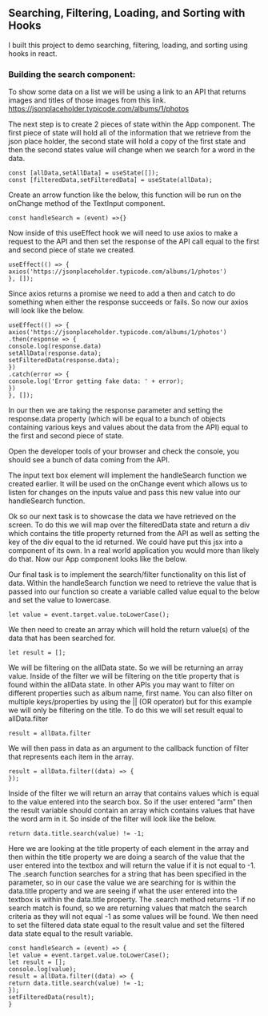 ## Searching, Filtering, Loading, and Sorting with Hooks
I built this project to demo searching, filtering, loading, and sorting using hooks in react. 
### Building the search component:
To show some data on a list we will be using a link to an API that returns images and titles of those images from this link.
https://jsonplaceholder.typicode.com/albums/1/photos

The next step is to create 2 pieces of state within the App component. The first piece of state will hold all of the information that we retrieve from the json place holder, the second state will hold a copy of the first state and then the second states value will change when we search for a word in the data.
```
const [allData,setAllData] = useState([]);
const [filteredData,setFilteredData] = useState(allData);
```
Create an arrow function like the below, this function will be run on the onChange method of the TextInput component.
```
const handleSearch = (event) =>{}
```

Now inside of this useEffect hook we will need to use axios to make a request to the API and then set the response of the API call equal to the first and second piece of state we created.
```
useEffect(() => {
axios('https://jsonplaceholder.typicode.com/albums/1/photos')
}, []);
```
Since axios returns a promise we need to add a then and catch to do something when either the response succeeds or fails.
So now our axios will look like the below.
```
useEffect(() => {
axios('https://jsonplaceholder.typicode.com/albums/1/photos')
.then(response => {
console.log(response.data)
setAllData(response.data);
setFilteredData(response.data);
})
.catch(error => {
console.log('Error getting fake data: ' + error);
})
}, []);
```
In our then we are taking the response parameter and setting the response.data property (which will be equal to a bunch of objects containing various keys and values about the data from the API) equal to the first and second piece of state.

Open the developer tools of your browser and check the console, you should see a bunch of data coming from the API.


The input text box element will implement the handleSearch function we created earlier. It will be used on the onChange event which allows us to listen for changes on the inputs value and pass this new value into our handleSearch function.

Ok so our next task is to showcase the data we have retrieved on the screen. To do this we will map over the filteredData state and return a div which contains the title property returned from the API as well as setting the key of the div equal to the id returned. We could have put this jsx into a component of its own. In a real world application you would more than likely do that. Now our App component looks like the below.

Our final task is to implement the search/filter functionality on this list of data.
Within the handleSearch function we need to retrieve the value that is passed into our function so create a variable called value equal to the below and set the value to lowercase.
```
let value = event.target.value.toLowerCase();
```
We then need to create an array which will hold the return value(s) of the data that has been searched for.
```
let result = [];
```
We will be filtering on the allData state. So we will be returning an array value. Inside of the filter we will be filtering on the title property that is found within the allData state. In other APIs you may want to filter on different properties such as album name, first name. You can also filter on multiple keys/properties by using the || (OR operator) but for this example we will only be filtering on the title.
To do this we will set result equal to allData.filter
```
result = allData.filter
```
We will then pass in data as an argument to the callback function of filter that represents each item in the array.
```
result = allData.filter((data) => {
});
```
Inside of the filter we will return an array that contains values which is equal to the value entered into the search box. So if the user entered “arm” then the result variable should contain an array which contains values that have the word arm in it.
So inside of the filter will look like the below.
```
return data.title.search(value) != -1;
```
Here we are looking at the title property of each element in the array and then within the title property we are doing a search of the value that the user entered into the textbox and will return the value if it is not equal to -1.
The .search function searches for a string that has been specified in the parameter, so in our case the value we are searching for is within the data.title property and we are seeing if what the user entered into the textbox is within the data.title property. The .search method returns -1 if no search match is found, so we are returning values that match the search criteria as they will not equal -1 as some values will be found.
We then need to set the filtered data state equal to the result value and set the filtered data state equal to the result variable.
```
const handleSearch = (event) => {
let value = event.target.value.toLowerCase();
let result = [];
console.log(value);
result = allData.filter((data) => {
return data.title.search(value) != -1;
});
setFilteredData(result);
}
```
